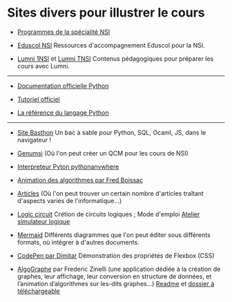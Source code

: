 # Sites divers pour illustrer le cours


- [Programmes de la spécialité NSI](https://eduscol.education.fr/2068/programmes-et-ressources-en-numerique-et-sciences-informatiques-voie-g) 

- [Eduscol NSI](https://nsi-snt.ac-normandie.fr/ressources-d-accompagnement-eduscol-pour-nsi) Ressources d'accompagnement Eduscol pour la NSI.


- [Lumni 1NSI](https://www.lumni.fr/lycee/premiere/voie-generale)  et [Lumni TNSI](https://www.lumni.fr/lycee/terminale/voie-generale) Contenus pédagogiques pour préparer les cours avec Lumni.

- - - - 


- [Documentation officielle Python](https://docs.python.org/fr/3/) 

- [Tutoriel officiel](https://docs.python.org/fr/3/tutorial/index.html)

- [La référence du langage Python](https://docs.python.org/fr/3/reference/index.html)

- - - - 

- [Site Basthon](https://basthon.fr/) Un bac à sable pour Python, SQL, Ocaml, JS, dans le navigateur !

- [Genumsi](https://genumsi.inria.fr/)
(Où l'on peut créer un QCM pour les cours de NSI)


- [Interpreteur Pyton pythonanywhere](https://www.pythonanywhere.com/embedded3/)

- [Animation des algorithmes par Fred Boissac](http://fred.boissac.free.fr/AnimsJS/Dariush_Anims/index.html)

- [Articles](https://professeurb.github.io/articles/)
(Où l'on peut trouver un certain nombre d'articles traîtant d'aspects variés de l'informatique…)


- [Logic circuit](https://logic.modulo-info.ch/) Crétion de circuits logiques ; Mode d'emploi [Atelier simulateur logique](http://jp.pellet.name/hep/didapro9/)  



- [Mermaid](https://mermaid.live/edit#pako:eNpV0E2LwyAQgOG_EmYvE0jAtvvR5rZp0v067h69SNRtwMRizaGU_vedmAqrp_HhBWWu0FmpoIJfJ07H7KfhY0bnFXGV51lZllmNuM7zOwfZI26i1EEaxMdUWsSnKPsgB8TnVN4QX6I0Qd4Rt6l8IO6itEE-6WsspS-i1UwLnv3FKHpD98ZUD5qxorPGOhq1_l_U94IxnRRzAwUMyg2il7Sb6ywc_FENikNFo1RaTMZz4OON0ukkhVet7L11UHk3qQLE5O33ZezifWmaXtCmhwVvf8nkZDk) Différents diagrammes que l'on peut éditer sous différents formats, où intégrer à d'autres documents.

- [CodePen par Dimitar](https://codepen.io/justd/pen/yydezN) Démonstration des propriétés de Flexbox (CSS)

- [AlgoGraphe](http://frederic.zinelli.gitlab.io/graph-application/) par Frederic Zinelli 
(une application dédiée à la création de graphes, leur affichage, leur conversion en structure de données, et l’animation d’algorithmes sur les-dits graphes...) [Readme](https://gitlab.com/frederic.zinelli/graph-application/-/blob/main/README.md) et [dossier à téléchargeable](https://gitlab.com/frederic.zinelli/graph-application/-/tree/main/dist/graph-v0.3.1)